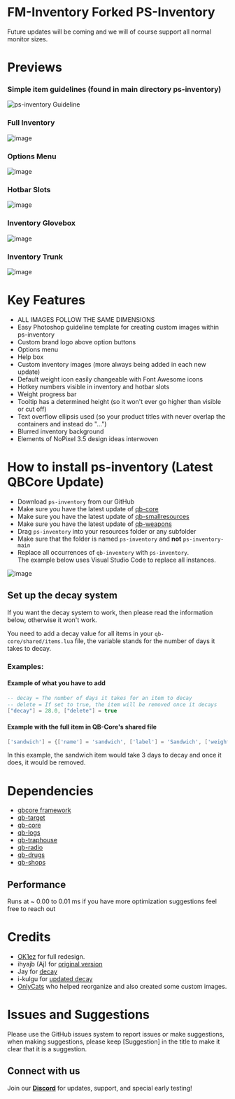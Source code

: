 # FM-Inventory Forked PS-Inventory

Future updates will be coming and we will of course support all normal monitor sizes.

# Previews

### Simple item guidelines (found in main directory ps-inventory)

![ps-inventory Guideline](https://user-images.githubusercontent.com/91661118/146315681-c67f542d-e2bc-43ca-9957-7f1971b84268.png)

### Full Inventory

![image](https://github.com/Project-Sloth/ps-inventory/assets/82112471/fda2588d-e468-4fd5-8bf5-2f584f059609)

### Options Menu

![image](https://github.com/Project-Sloth/ps-inventory/assets/82112471/1782f97a-27e6-441b-90a1-ff150cd846e2)

### Hotbar Slots

![image](https://github.com/Project-Sloth/ps-inventory/assets/82112471/c0a77f4a-f482-42f5-a5da-1f3571d14130)

### Inventory Glovebox

![image](https://github.com/Project-Sloth/ps-inventory/assets/82112471/432f8c79-1a9f-44d1-8062-50b596194752)

### Inventory Trunk

![image](https://github.com/Project-Sloth/ps-inventory/assets/82112471/f9c78e49-ec51-4d55-9ac0-b7058951d31a)

# Key Features

* ALL IMAGES FOLLOW THE SAME DIMENSIONS
* Easy Photoshop guideline template for creating custom images within ps-inventory
* Custom brand logo above option buttons
* Options menu
* Help box 
* Custom inventory images (more always being added in each new update)
* Default weight icon easily changeable with Font Awesome icons
* Hotkey numbers visible in inventory and hotbar slots
* Weight progress bar
* Tooltip has a determined height (so it won't ever go higher than visible or cut off)
* Text overflow ellipsis used (so your product titles with never overlap the containers and instead do "...")
* Blurred inventory background
* Elements of NoPixel 3.5 design ideas interwoven

# How to install ps-inventory (Latest QBCore Update)

* Download `ps-inventory` from our GitHub
* Make sure you have the latest update of [qb-core](https://github.com/qbcore-framework/qb-core)
* Make sure you have the latest update of [qb-smallresources](https://github.com/qbcore-framework/qb-smallresources)
* Make sure you have the latest update of [qb-weapons](https://github.com/qbcore-framework/qb-weapons)
* Drag `ps-inventory` into your resources folder or any subfolder
* Make sure that the folder is named `ps-inventory` and **not** `ps-inventory-main`
* Replace all occurrences of `qb-inventory` with `ps-inventory`.<br>The example below uses Visual Studio Code to replace all instances.

![image](https://github.com/Z3rio/ps-inventory/assets/54480523/00fa21a5-4be2-443f-aff2-4b3202b662dc)

## Set up the decay system

If you want the decay system to work, then please read the information below, otherwise it won't work.

You need to add a decay value for all items in your `qb-core/shared/items.lua` file, the variable stands for the number of days it takes to decay.

### Examples:

#### Example of what you have to add

```lua
-- decay = The number of days it takes for an item to decay
-- delete = If set to true, the item will be removed once it decays
["decay"] = 28.0, ["delete"] = true
```

#### Example with the full item in QB-Core's shared file

```lua
['sandwich'] = {['name'] = 'sandwich', ['label'] = 'Sandwich', ['weight'] = 200, ['type'] = 'item', ['image'] = 'sandwich.png', ['unique'] = false, ['useable'] = true, ['shouldClose'] = true,	['combinable'] = nil, ['description'] = 'Nice bread for your stomach', ["decay"] = 3.0, ["delete"] = true},
```

In this example, the sandwich item would take 3 days to decay and once it does, it would be removed.

# Dependencies

* [qbcore framework](https://github.com/qbcore-framework)
* [qb-target](https://github.com/BerkieBb/qb-target)
* [qb-core](https://github.com/qbcore-framework/qb-core)
* [qb-logs](https://github.com/qbcore-framework/qb-logs)
* [qb-traphouse](https://github.com/qbcore-framework/qb-traphouse)
* [qb-radio](https://github.com/qbcore-framework/qb-radio)
* [qb-drugs](https://github.com/qbcore-framework/qb-drugs)
* [qb-shops](https://github.com/qbcore-framework/qb-shops)

## Performance

Runs at ~ 0.00 to 0.01 ms if you have more optimization suggestions feel free to reach out

# Credits

* [OK1ez](https://github.com/OK1ez) for full redesign. 
* ihyajb (Aj) for [original version](https://github.com/ihyajb/aj-inventory)
* Jay for [decay](https://github.com/tnj-development/inventory)
* i-kulgu for [updated decay](https://github.com/i-kulgu/qb-inventory-decay)
* [OnlyCats](https://github.com/onlycats) who helped reorganize and also created some custom images.

# Issues and Suggestions

Please use the GitHub issues system to report issues or make suggestions, when making suggestions, please keep [Suggestion] in the title to make it clear that it is a suggestion.

## Connect with us

Join our [**Discord**](https://discord.gg/projectsloth) for updates, support, and special early testing!